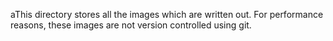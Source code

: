 aThis directory stores all the images which are written out. For performance reasons, these images are not version controlled using git.
